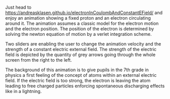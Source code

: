 Just head to https://andreasklasen.github.io/electronInCoulombAndConstantEField/ 
and enjoy an animation showing a fixed proton and an electron circulating around 
it. The animation assumes a classic model for the electron motion and the electron
position. The position of the electron is determined by solving the newton equation 
of motion by a verlet integration scheme. 

Two sliders are enabling the user to change the animation velocity and the strength 
of a constant electric external field. The strength of the electric field is
depicted by the quantity of grey arrows going through the whole screen from the 
right to the left.

The background of this animation is to give pupils in the 7th grade in physics a 
first feeling of the concept of atoms within an external electric field. If the 
electric field is too strong, the electron is leaving the atom leading to free 
charged particles enforcing spontaneous discharging effects like in a lightning.
